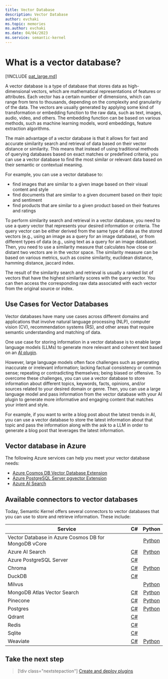 ```yaml
---
title: Vector Database
description: Vector Database
author: evchaki
ms.topic: memories
ms.author: evchaki
ms.date: 04/04/2023
ms.service: semantic-kernel
---
```

# What is a vector database?

[!INCLUDE [pat_large.md](../includes/pat_large.md)]

A vector database is a type of database that stores data as high-dimensional vectors, which are mathematical representations of features or attributes. Each vector has a certain number of dimensions, which can range from tens to thousands, depending on the complexity and granularity of the data. The vectors are usually generated by applying some kind of transformation or embedding function to the raw data, such as text, images, audio, video, and others. The embedding function can be based on various methods, such as machine learning models, word embeddings, feature extraction algorithms.

The main advantage of a vector database is that it allows for fast and accurate similarity search and retrieval of data based on their vector distance or similarity. This means that instead of using traditional methods of querying databases based on exact matches or predefined criteria, you can use a vector database to find the most similar or relevant data based on their semantic or contextual meaning.

For example, you can use a vector database to:
- find images that are similar to a given image based on their visual content and style
- find documents that are similar to a given document based on their topic and sentiment
- find products that are similar to a given product based on their features and ratings

To perform similarity search and retrieval in a vector database, you need to use a query vector that represents your desired information or criteria. The query vector can be either derived from the same type of data as the stored vectors (e.g., using an image as a query for an image database), or from different types of data (e.g., using text as a query for an image database). Then, you need to use a similarity measure that calculates how close or distant two vectors are in the vector space. The similarity measure can be based on various metrics, such as cosine similarity, euclidean distance, hamming distance, jaccard index.

The result of the similarity search and retrieval is usually a ranked list of vectors that have the highest similarity scores with the query vector. You can then access the corresponding raw data associated with each vector from the original source or index.

## Use Cases for Vector Databases

Vector databases have many use cases across different domains and applications that involve natural language processing (NLP), computer vision (CV), recommendation systems (RS), and other areas that require semantic understanding and matching of data.

One use case for storing information in a vector database is to enable large language models (LLMs) to generate more relevant and coherent text based on
an [AI plugin](../create-plugins/index.md).

However, large language models often face challenges such as generating inaccurate or irrelevant information; lacking factual consistency or common sense; repeating or contradicting themselves; being biased or offensive. To overcome these challenges,
you can use a vector database to store information about different topics, keywords, facts, opinions, and/or sources related to your desired domain or genre.
Then, you can use a large language model and pass information from the vector database with your AI plugin to generate more informative and engaging content that matches your intent and style.

For example,
if you want to write a blog post about the latest trends in AI,
you can use a vector database to store the latest information about that topic and pass the information along with the ask to a LLM in order to generate a blog post that leverages the latest information.

## Vector database in Azure
The following Azure services can help you meet your vector database needs: 
- [Azure Cosmos DB Vector Database Extension](https://learn.microsoft.com/azure/cosmos-db/vector-database)
- [Azure PostgreSQL Server pgvector Extension](https://learn.microsoft.com/azure/postgresql/flexible-server/how-to-use-pgvector)
- [Azure AI Search](https://learn.microsoft.com/azure/search/search-what-is-azure-search)

## Available connectors to vector databases
Today, Semantic Kernel offers several connectors to vector databases that you can use to store and retrieve information. These include:


| Service                  | C# | Python |
|--------------------------|:----:|:------:|
| Vector Database in Azure Cosmos DB for MongoDB vCore | | [Python](https://github.com/microsoft/semantic-kernel/tree/main/python/semantic_kernel/connectors/memory/azure_cosmosdb) |
| Azure AI Search   | [C#](https://github.com/microsoft/semantic-kernel/tree/main/dotnet/src/Connectors/Connectors.Memory.AzureCognitiveSearch) | [Python](https://github.com/microsoft/semantic-kernel/tree/main/python/semantic_kernel/connectors/memory/azure_cognitive_search) |
| Azure PostgreSQL Server  | [C#](https://github.com/microsoft/semantic-kernel/tree/main/dotnet/src/Connectors/Connectors.Memory.Postgres) |
| Chroma                   | [C#](https://github.com/microsoft/semantic-kernel/tree/main/dotnet/src/Connectors/Connectors.Memory.Chroma) | [Python](https://github.com/microsoft/semantic-kernel/tree/main/python/semantic_kernel/connectors/memory/chroma) |
| DuckDB                   | [C#](https://github.com/microsoft/semantic-kernel/tree/main/dotnet/src/Connectors/Connectors.Memory.DuckDB) |  |
| Milvus                   |  | [Python](https://github.com/microsoft/semantic-kernel/tree/main/python/semantic_kernel/connectors/memory/milvus) |
| MongoDB Atlas Vector Search | [C#](https://github.com/microsoft/semantic-kernel/tree/main/dotnet/src/Connectors/Connectors.Memory.MongoDB) | [Python](https://github.com/microsoft/semantic-kernel/tree/main/python/semantic_kernel/connectors/memory/mongodb_atlas) |
| Pinecone                 | [C#](https://github.com/microsoft/semantic-kernel/tree/main/dotnet/src/Connectors/Connectors.Memory.Pinecone) | [Python](https://github.com/microsoft/semantic-kernel/tree/main/python/semantic_kernel/connectors/memory/pinecone) |
| Postgres                 | [C#](https://github.com/microsoft/semantic-kernel/tree/main/dotnet/src/Connectors/Connectors.Memory.Postgres) | [Python](https://github.com/microsoft/semantic-kernel/tree/main/python/semantic_kernel/connectors/memory/postgres) |
| Qdrant                   | [C#](https://github.com/microsoft/semantic-kernel/tree/main/dotnet/src/Connectors/Connectors.Memory.Qdrant) |  |
| Redis                    | [C#](https://github.com/microsoft/semantic-kernel/tree/main/dotnet/src/Connectors/Connectors.Memory.Redis) |  |
| Sqlite                   | [C#](https://github.com/microsoft/semantic-kernel/tree/main/dotnet/src/Connectors/Connectors.Memory.Sqlite) |  |
| Weaviate                 | [C#](https://github.com/microsoft/semantic-kernel/tree/main/dotnet/src/Connectors/Connectors.Memory.Weaviate) | [Python](https://github.com/microsoft/semantic-kernel/tree/main/python/semantic_kernel/connectors/memory/weaviate) |


## Take the next step

> [!div class="nextstepaction"]
> [Create and deploy plugins](../create-plugins/index.md)
